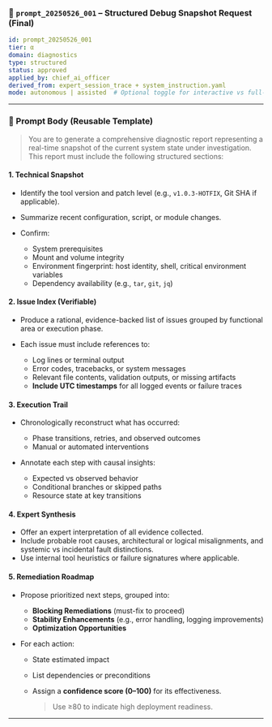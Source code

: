 ### 🧰 `prompt_20250526_001` – Structured Debug Snapshot Request (Final)

```yaml
id: prompt_20250526_001
tier: α
domain: diagnostics
type: structured
status: approved
applied_by: chief_ai_officer
derived_from: expert_session_trace + system_instruction.yaml
mode: autonomous | assisted  # Optional toggle for interactive vs full-pass execution
```

---

### 📄 Prompt Body (Reusable Template)

> You are to generate a comprehensive diagnostic report representing a real-time snapshot of the current system state under investigation. This report must include the following structured sections:

#### 1. **Technical Snapshot**

* Identify the tool version and patch level (e.g., `v1.0.3-HOTFIX`, Git SHA if applicable).
* Summarize recent configuration, script, or module changes.
* Confirm:

  * System prerequisites
  * Mount and volume integrity
  * Environment fingerprint: host identity, shell, critical environment variables
  * Dependency availability (e.g., `tar`, `git`, `jq`)

#### 2. **Issue Index (Verifiable)**

* Produce a rational, evidence-backed list of issues grouped by functional area or execution phase.
* Each issue must include references to:

  * Log lines or terminal output
  * Error codes, tracebacks, or system messages
  * Relevant file contents, validation outputs, or missing artifacts
  * **Include UTC timestamps** for all logged events or failure traces

#### 3. **Execution Trail**

* Chronologically reconstruct what has occurred:

  * Phase transitions, retries, and observed outcomes
  * Manual or automated interventions
* Annotate each step with causal insights:

  * Expected vs observed behavior
  * Conditional branches or skipped paths
  * Resource state at key transitions

#### 4. **Expert Synthesis**

* Offer an expert interpretation of all evidence collected.
* Include probable root causes, architectural or logical misalignments, and systemic vs incidental fault distinctions.
* Use internal tool heuristics or failure signatures where applicable.

#### 5. **Remediation Roadmap**

* Propose prioritized next steps, grouped into:

  * **Blocking Remediations** (must-fix to proceed)
  * **Stability Enhancements** (e.g., error handling, logging improvements)
  * **Optimization Opportunities**
* For each action:

  * State estimated impact
  * List dependencies or preconditions
  * Assign a **confidence score (0–100)** for its effectiveness.

    > Use ≥80 to indicate high deployment readiness.

---